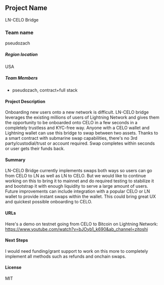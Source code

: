 ## Project Name
LN-CELO Bridge

### Team name
pseudozach

##### Region location
USA

##### Team Members
- pseudozach, contract+full stack

#### Project Description
Onboarding new users onto a new network is difficult. LN-CELO bridge leverages the existing millions of users of Lightning Network and gives them the opportunity to be onboarded onto CELO in a few seconds in a completely trustless and KYC-free way.
Anyone with a CELO wallet and Lightning wallet can use this bridge to swap between two assets. Thanks to a smart contract with submarine swap capabilities, there's no 3rd party/custodial/trust or account required. Swap completes within seconds or user gets their funds back.

#### Summary
LN-CELO Bridge currently implements swaps both ways so users can go from CELO to LN as well as LN to CELO. But we would like to continue working on this to bring it to mainnet and do required testing to stabilize it and bootstrap it with enough liquidity to serve a large amount of users. Future improvements can include integration with a popular CELO or LN wallet to provide instant swaps within the wallet. This could bring great UX and quickest possible onboarding to CELO.

#### URLs
Here's a demo on testnet going from CELO to Bitcoin on Lightning Network: https://www.youtube.com/watch?v=bJOyb1_k690&ab_channel=zitoshi

#### Next Steps
I would need funding/grant support to work on this more to completely implement all methods such as refunds and onchain swaps. 

#### License
MIT
